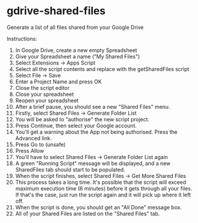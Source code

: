 # gdrive-shared-files
Generate a list of all files shared from your Google Drive

Instructions:

1) In Google Drive, create a new empty Spreadsheet
2) Give your Spreadsheet a name ("My Shared Files")
3) Select Extensions -> Apps Script
4) Select all the script contents and replace with the getSharedFiles script
5) Select File -> Save
6) Enter a Project Name and press OK
7) Close the script editor
8) Close your spreadsheet
9) Reopen your spreadsheet
10) After a brief pause, you should see a new "Shared Files" menu.
11) Firstly, select Shared Files -> Generate Folder List
12) You will be asked to "authorise" the new script project. 
13) Press Continue, then select your Google account.
14) You'll get a warning about the App not being authorised. Press the Advanced link.
15) Press Go to <project name> (unsafe)
16) Press Allow
17) You'll have to select Shared Files -> Generate Folder List again
18) A green "Running Script" message will be displayed, and a new SharedFiles tab should start to be populated.
19) When the script finishes, select Shared Files -> Get More Shared Files
20) This process takes a long time. It's possible that the script will exceed maximum execution time (6 minutes) before it gets through all your files. If that's the case, just run the script again and it will pick up where it left off.
21) When the script is done, you should get an "All Done" message box.
22) All of your Shared Files are listed on the "Shared Files" tab.

